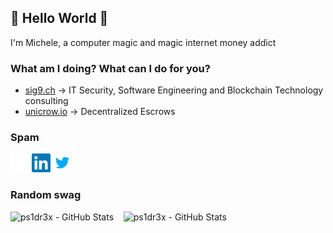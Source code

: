 ## 👾 Hello World 👾

I'm Michele, a computer magic and magic internet money addict

### What am I doing? What can I do for you?

* [sig9.ch](https://sig9.ch) &rarr; IT Security, Software Engineering and Blockchain Technology consulting
* [unicrow.io](https://unicrow.io) &rarr; Decentralized Escrows

### Spam

<a href="https://michelefederici.com" target="_blank"><img alt="Michele Federici - Website" width="30px" src="https://raw.githubusercontent.com/ps1dr3x/ps1dr3x/master/resources/website.png" /></a>
<a href="https://www.linkedin.com/in/michelefederici" target="_blank"><img alt="Michele Federici - LinkedIn" width="30px" src="https://raw.githubusercontent.com/ps1dr3x/ps1dr3x/master/resources/linkedin.svg" /></a>
<a href="https://twitter.com/ps1dr3x" target="_blank"><img alt="Michele Federici - Twitter" width="30px" src="https://raw.githubusercontent.com/ps1dr3x/ps1dr3x/master/resources/twitter.png" /></a>

### Random swag

<img src="https://github-readme-stats.vercel.app/api?username=ps1dr3x&show_icons=true&count_private=true&theme=radical" alt="ps1dr3x - GitHub Stats">&nbsp; &nbsp;
<img src="https://github-readme-stats.vercel.app/api/top-langs/?username=ps1dr3x&layout=compact&show_icons=true&count_private=true&theme=radical" alt="ps1dr3x - GitHub Stats">
